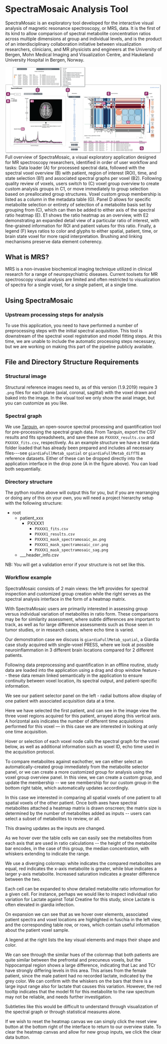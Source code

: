 # SpectraMosaic Analysis Tool
SpectraMosaic is an exploratory tool developed for the interactive visual analysis of magnetic resonance spectroscopy, or MRS, data. It is the first of its kind to allow comparison of spectral metabolite concentration ratios across multiple dimensions at group and individual levels, and is the product of an interdisciplinary collaboration initiative between visualization researchers, clinicians, and MR physicists and engineers at the University of Bergen, Mohn Medical Imaging and Visualization Centre, and Haukeland University Hospital in Bergen, Norway. 

![SpectraMosaic App screenshot](img/overview-labels-dropA.png)
Full overview of SpectraMosaic, a visual exploratory application designed for MR spectroscopy researchers, identified in order of user workflow and tasks: Data loader (A) for processed spectral data, followed with the spectral voxel overview (B) with patient, region of interest (ROI), time, and state selection (B1) and associated spectral graphs per voxel (B2). Following quality review of voxels, users switch to (C) voxel group overview to create custom analysis groups in C1, or move immediately to group selection based on preallocated group structures. Voxel custom group membership is listed as a column in the metadata table (G). Panel D allows for specific metabolite selection or entirety of selection of a metabolite basis set by grouping from (C), which can then be added to either axis of the spectral ratio heatmap (E). E1 shows the ratio heatmap as an overview, with E2 demonstrating an expanded detail view of a particular ratio of interest, with fine-grained information for ROI and patient values for this ratio. Finally, a legend (F) keys ratios to color and glyphs to either spatial, patient, time, or brain state voxel for more rapid interpretation. Brushing and linking mechanisms preserve data element coherency.

## What is MRS? 
MRS is a non-invasive biochemical imaging technique utilized in clinical research for a range of neuropsychiatric diseases. Current toolsets for MR spectroscopy visual analysis are limited and often restricted to visualization of spectra for a single voxel, for a single patient, at a single time.

## Using SpectraMosaic
### Upstream processing steps for analysis
To use this application, you need to have performed a number of preprocessing steps with the initial spectral acquisition. This tool is downstream of the spectral voxel registration and model fitting steps. At this time, we are unable to include the automatic processing steps necessary, but we are working on making this part of the pipeline publicly available. 


## File and Directory Structure Requirements
### Structural image 
Structural reference images need to, as of this version (1.9.2019) require 3 `.png` files for each plane (axial, coronal, sagittal) with the voxel drawn and baked into the image. In the visual tool we only show the axial image, but you can customize as you like. 

### Spectral graph 
We use [Tarquin](http://tarquin.sourceforge.net/), an open-source spectral processing and quantification tool for pre-processing the spectral graph data. From Tarquin, export the CSV results and fits spreadsheets, and save these as `PXXXXX_results.csv` and `PXXXXX_fits.csv`, respectively.  As an example structure we have a test data folder loaded that has already been prepared and includes all necessary files---see `giardiaFullMetab_spatial` or `giardiaFullMetab_diffTE` as reference datasets. Either of these can be dropped directly into the application interface in the drop zone (A in the figure above). You can load both sequentially. 

### Directory structure
The python routine above will output this for you, but if you are rearranging or doing any of this on your own, you will need a project hierarchy setup with the following structure:
- root
    - patient_xxx
        - PXXXX1
            - `PXXXX1_fits.csv`
            - `PXXXX1_results.csv`
            - `PXXXX1_mask_spectramosaic_ax.png`
            - `PXXXX1_mask_spectramosaic_cor.png`
            - `PXXXX1_mask_spectramosaic_sag.png`
    - ___header_info.csv

NB: You will get a validation error if your structure is not set like this.

### Workflow example
SpectraMosaic consists of 2 main views: the left provides for spectral inspection and customized group creation while the right serves as the spectral analysis interface in the form of a heatmap matrix. 

With SpectraMosaic users are primarily interested in assessing group versus individual variation of metabolites in ratio form. These comparisons may be for similarity assessment, where subtle differences are important to track, as well as for large difference assessments such as those seen in tumor studies, or in research cases, where echo time is varied.  

 Our demonstration case we discuss is `giardiaFullMetab_spatial`, a Giardia case study acquired with single-voxel PRESS, where we look at possible neuroinflammation in 3 different brain locations compared for 2 different patients. 

Following data preprocessing and quantification in an offline routine,  study data are loaded into the application using a drag and drop window feature -- these data remain linked semantically in the application to ensure continuity between voxel location, its spectral output, and patient-specific information.

We see our patient selector panel on the left - radial buttons allow display of one patient with associated acquisition data at a time. 

Here we have selected the first patient, and can see in the image view the three voxel regions acquired for this patient, arrayed along this vertical axis. A horizontal axis indicates the number of different time acquisitions performed for this voxel — in this case we are interested in looking at only one time acquisition. 

Hover or selection of each voxel node calls the spectral graph for the voxel below, as well as additional information such as voxel ID, echo time used in the acquisition protocol. 
 
To compare metabolites against eachother, we can either select an automatically-created group immediately from the metabolite selector panel, or we can create a more customized group for analysis using the voxel group overview panel. In this view, we can create a custom group, and update the membership -- we see membership for our custom group in the bottom right table, which automatically updates accordingly. 

In this case we interested in comparing all spatial voxels of one patient to all spatial voxels of the other patient. Once both axes have spectral metabolites attached a heatmap matrix is drawn onscreen; the matrix size is determined by the number of metabolites added as inputs -- users can select a subset of metabolites to review, or all.  

This drawing updates as the inputs are changed. 

As we hover over the table cells we can easily see the metabolites from each axis that are used in ratio calculations -- the height of the metabolite bar encodes, in the case of this group, the median concentration, with whiskers extending to indicate the range. 

We use a diverging colormap: white indicates the compared metabolites are equal, red indicates the x-axis metabolite is greater, while blue indicates a larger y-axis metabolite. Increased saturation indicates a greater difference between the two. 

Each cell can be expanded to show detailed metabolite ratio information for a given cell. For instance, perhaps we would like to inspect individual ratio variation for Lactate against Total Creatine for this study, since Lactate is often elevated in giardia infection. 

On expansion we can see that as we hover over elements, associated patient spectra and voxel locations are highlighted in fuschia in the left view, and the corresponding table row, or rows, which contain useful information about the patient voxel sample. 

A legend at the right lists the key visual elements and maps their shape and color. 

We can see through the similar hues of the colormap that both patients are quite similar between the prefrontal and precuneus voxels, but the hippocampal region shows a large difference, indicating that Lac and TCr have strongly differing levels in this area. This arises from the female patient, since the male patient had no recorded lactate, indicated by the grey color. We can confirm with the whiskers on the bars that there is a large input range also for lactate that causes this variation. However, the red tooltip indicates that the model fit for this metabolite to the raw spectrum may not be reliable, and needs further investigation.  

Subtleties like this would be difficult to understand through visualization of the spectral graph or through statistical measures alone. 

If we wish to reset the heatmap canvas we can simply click the reset view button at the bottom right of the interface to return to our overview state. To clear the heatmap canvas and allow for new group inputs, we click the clear data button.

